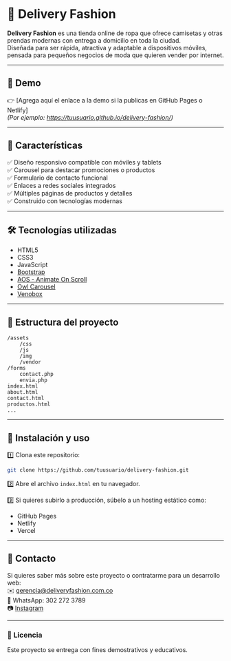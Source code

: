 
# 👕 Delivery Fashion

**Delivery Fashion** es una tienda online de ropa que ofrece camisetas y otras prendas modernas con entrega a domicilio en toda la ciudad.  
Diseñada para ser rápida, atractiva y adaptable a dispositivos móviles, pensada para pequeños negocios de moda que quieren vender por internet.

---

## 📸 Demo
👉 [Agrega aquí el enlace a la demo si la publicas en GitHub Pages o Netlify]  
*(Por ejemplo: https://tuusuario.github.io/delivery-fashion/)*

---

## 🚀 Características
✅ Diseño responsivo compatible con móviles y tablets  
✅ Carousel para destacar promociones o productos  
✅ Formulario de contacto funcional  
✅ Enlaces a redes sociales integrados  
✅ Múltiples páginas de productos y detalles  
✅ Construido con tecnologías modernas

---

## 🛠️ Tecnologías utilizadas
- HTML5
- CSS3
- JavaScript
- [Bootstrap](https://getbootstrap.com/)  
- [AOS - Animate On Scroll](https://michalsnik.github.io/aos/)
- [Owl Carousel](https://owlcarousel2.github.io/OwlCarousel2/)
- [Venobox](http://venobox.com/)

---

## 📂 Estructura del proyecto
```
/assets
    /css
    /js
    /img
    /vendor
/forms
    contact.php
    envia.php
index.html
about.html
contact.html
productos.html
...
```

---

## 🔧 Instalación y uso
1️⃣ Clona este repositorio:  
```bash
git clone https://github.com/tuusuario/delivery-fashion.git
```

2️⃣ Abre el archivo `index.html` en tu navegador.

3️⃣ Si quieres subirlo a producción, súbelo a un hosting estático como:
- GitHub Pages
- Netlify
- Vercel

---

## 📩 Contacto
Si quieres saber más sobre este proyecto o contratarme para un desarrollo web:  
✉️ gerencia@deliveryfashion.com.co  
📱 WhatsApp: 302 272 3789  
📷 [Instagram](https://instagram.com/deliveryfashion20)

---

### 📄 Licencia
Este proyecto se entrega con fines demostrativos y educativos.
